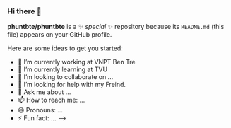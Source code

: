 ### Hi there 👋

**phuntbte/phuntbte** is a ✨ _special_ ✨ repository because its `README.md` (this file) appears on your GitHub profile.

Here are some ideas to get you started:

- 🔭 I’m currently working at VNPT Ben Tre
- 🌱 I’m currently learning at TVU
- 👯 I’m looking to collaborate on ...
- 🤔 I’m looking for help with my Freind.
- 💬 Ask me about ...
- 📫 How to reach me: ...
- 😄 Pronouns: ...
- ⚡ Fun fact: ...
-->
